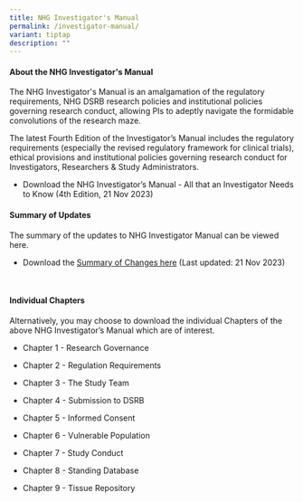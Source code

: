 ```yaml
---
title: NHG Investigator's Manual
permalink: /investigator-manual/
variant: tiptap
description: ""
---
```

<h4><strong>About the NHG Investigator's Manual</strong></h4>
<p>The NHG Investigator's Manual is an amalgamation of the regulatory requirements,
NHG DSRB research policies and institutional policies governing research
conduct, allowing PIs to adeptly navigate the formidable convolutions of
the research maze.</p>
<p>The latest Fourth Edition of the Investigator’s Manual includes the regulatory
requirements (especially the revised regulatory framework for clinical
trials), ethical provisions and institutional policies governing research
conduct for Investigators, Researchers &amp; Study Administrators.</p>
<ul data-tight="true" class="tight">
<li>
<p>Download the NHG Investigator’s Manual -&nbsp;All that an Investigator
Needs to Know (4th Edition, 21 Nov 2023)</p>
</li>
</ul>
<p></p>
<h4><strong>Summary of Updates</strong></h4>
<p>The summary of the updates to NHG Investigator Manual can be viewed here.</p>
<ul data-tight="true" class="tight">
<li>
<p>Download the <a href="https://www.research.nhg.com.sg/wps/wcm/connect/da8cd1c2-59cf-44a8-a3bf-8724791f8496/Summary+of+Change_21Nov23.pdf?MOD=AJPERES&amp;CVID=oLMMbnF&amp;CVID=oLMMbnF" rel="noopener noreferrer nofollow" target="_blank"><u>Summary of Changes here</u></a> (Last
updated: 21 Nov 2023)&nbsp;</p>
</li>
</ul>
<p>&nbsp;</p>
<h4><strong>Individual Chapters</strong></h4>
<p>Alternatively, you may choose to download the individual Chapters of the
above NHG Investigator’s Manual which are of interest.</p>
<ul data-tight="true" class="tight">
<li>
<p>Chapter 1 -&nbsp;Research Governance&nbsp;</p>
</li>
<li>
<p>Chapter 2 -&nbsp;Regulation Requirements&nbsp;</p>
</li>
<li>
<p>Chapter 3 -&nbsp;The Study Team&nbsp;</p>
</li>
<li>
<p>Chapter 4 -&nbsp;Submission to DSRB&nbsp;</p>
</li>
<li>
<p>Chapter 5 -&nbsp;Informed Consent&nbsp;</p>
</li>
<li>
<p>Chapter 6 - Vulnerable Population</p>
</li>
<li>
<p>Chapter 7 - Study Conduct&nbsp;</p>
</li>
<li>
<p>Chapter 8 - Standing Database&nbsp;</p>
</li>
<li>
<p>Chapter 9 - Tissue Repository&nbsp;</p>
</li>
</ul>
<p></p>